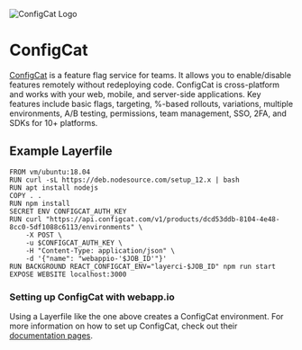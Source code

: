 ![ConfigCat Logo](/docs/resources/configcat_logo.svg)

# ConfigCat

[ConfigCat](https://configcat.com/) is a feature flag service for teams. It allows you to enable/disable features remotely without redeploying code. ConfigCat is cross-platform and works with your web, mobile, and server-side applications. Key features include basic flags, targeting, %-based rollouts, variations, multiple environments, A/B testing, permissions, team management, SSO, 2FA, and SDKs for 10+ platforms.

## Example Layerfile

```
FROM vm/ubuntu:18.04
RUN curl -sL https://deb.nodesource.com/setup_12.x | bash
RUN apt install nodejs
COPY . .
RUN npm install
SECRET ENV CONFIGCAT_AUTH_KEY
RUN curl "https://api.configcat.com/v1/products/dcd53ddb-8104-4e48-8cc0-5df1088c6113/environments" \
    -X POST \
    -u $CONFIGCAT_AUTH_KEY \
    -H "Content-Type: application/json" \
    -d '{"name": "webappio-'$JOB_ID'"}'
RUN BACKGROUND REACT_CONFIGCAT_ENV="layerci-$JOB_ID" npm run start
EXPOSE WEBSITE localhost:3000
```

### Setting up ConfigCat with webapp.io

Using a Layerfile like the one above creates a ConfigCat environment. For more information on how to set up ConfigCat, check out their [documentation pages](https://configcat.com/docs/getting-started/).
